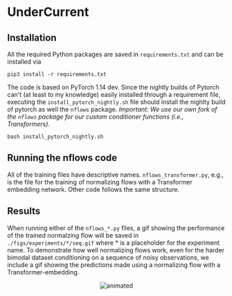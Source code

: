 # UnderCurrent

## Installation
All the required Python packages are saved in `requirements.txt` and can be installed via

```
pip3 install -r requirements.txt
```
The code is based on PyTorch 1.14 dev. Since the nightly builds of Pytorch can't (at least to my knowledge) easily installed through a requirement file, executing the `install_pytorch_nightly.sh` file should install the nighlty build of pytorch as well the `nflows` package. *Important: We use our own fork of the `nflows` package for our custom conditioner functions  (i.e., Transformers)*.

```
bash install_pytorch_nightly.sh
```

## Running the nflows code
All of the training files have descriptive names. `nflows_transformer.py`, e.g., is the file for the training of normalizing flows with a Transformer embedding network. Other code follows the same structure.

## Results
When running either of the `nflows_*.py` files, a gif showing the performance of the trained normalzing flow will be saved in `./figs/experiments/*/seq.gif` where * is a placeholder for the experiment name. To demonstrate how well normalizing flows work, even for the harder bimodal dataset conditioning on a sequence of noisy observations, we include a gif showing the predictions made using a normalizing flow with a Transformer-embedding.

<p align="center">
  <img src="https://github.com/MarcSchlichting/UnderCurrent/blob/main/figs/experiments/transformer/seq6.gif" alt="animated" />
</p>


